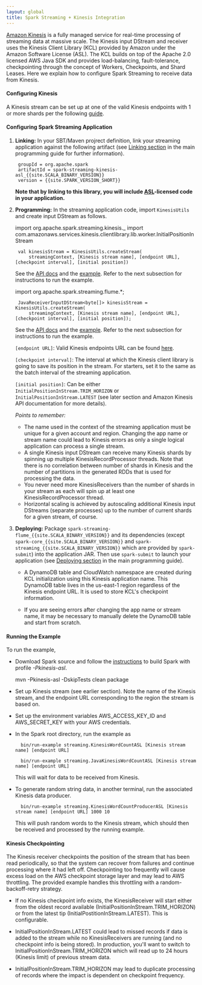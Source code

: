 ```yaml
---
layout: global
title: Spark Streaming + Kinesis Integration
---
```

[Amazon Kinesis](http://aws.amazon.com/kinesis/) is a fully managed service for real-time processing of streaming data at massive scale.
The Kinesis input DStream and receiver uses the Kinesis Client Library (KCL) provided by Amazon under the Amazon Software License (ASL).
The KCL builds on top of the Apache 2.0 licensed AWS Java SDK and provides load-balancing, fault-tolerance, checkpointing through the concept of Workers, Checkpoints, and Shard Leases.
Here we explain how to configure Spark Streaming to receive data from Kinesis.

#### Configuring Kinesis

A Kinesis stream can be set up at one of the valid Kinesis endpoints with 1 or more shards per the following
[guide](http://docs.aws.amazon.com/kinesis/latest/dev/step-one-create-stream.html).


#### Configuring Spark Streaming Application

1. **Linking:** In your SBT/Maven projrect definition, link your streaming application against the following artifact (see [Linking section](streaming-programming-guide.html#linking) in the main programming guide for further information).

		groupId = org.apache.spark
		artifactId = spark-streaming-kinesis-asl_{{site.SCALA_BINARY_VERSION}}
		version = {{site.SPARK_VERSION_SHORT}}

	**Note that by linking to this library, you will include [ASL](https://aws.amazon.com/asl/)-licensed code in your application.**

2. **Programming:** In the streaming application code, import `KinesisUtils` and create input DStream as follows.

	<div class="codetabs">
	<div data-lang="scala" markdown="1">
		import org.apache.spark.streaming.kinesis._
		import com.amazonaws.services.kinesis.clientlibrary.lib.worker.InitialPositionInStream

		val kinesisStream = KinesisUtils.createStream(
        	streamingContext, [Kinesis stream name], [endpoint URL], [checkpoint interval], [initial position])

	See the [API docs](api/scala/index.html#org.apache.spark.streaming.kinesis.KinesisUtils$)
	and the [example]({{site.SPARK_GITHUB_URL}}/tree/master/extras/kinesis-asl/src/main/scala/org/apache/spark/examples/streaming/KinesisWordCountASL.scala). Refer to the next subsection for instructions to run the example.

	</div>
	<div data-lang="java" markdown="1">
		import org.apache.spark.streaming.flume.*;

		JavaReceiverInputDStream<byte[]> kinesisStream = KinesisUtils.createStream(
        	streamingContext, [Kinesis stream name], [endpoint URL], [checkpoint interval], [initial position]);

	See the [API docs](api/java/index.html?org/apache/spark/streaming/kinesis/KinesisUtils.html)
	and the [example]({{site.SPARK_GITHUB_URL}}/tree/master/extras/kinesis-asl/src/main/java/org/apache/spark/examples/streaming/JavaKinesisWordCountASL.java). Refer to the next subsection for instructions to run the example.

	</div>
	</div>

	`[endpoint URL]`: Valid Kinesis endpoints URL can be found [here](http://docs.aws.amazon.com/general/latest/gr/rande.html#ak_region).

	`[checkpoint interval]`: The interval at which the Kinesis client library is going to save its position in the stream. For starters, set it to the same as the batch interval of the streaming application.

	`[initial position]`: Can be either `InitialPositionInStream.TRIM_HORIZON` or `InitialPositionInStream.LATEST` (see later section and Amazon Kinesis API documentation for more details).

	*Points to remember:*

	- The name used in the context of the streaming application must be unique for a given account and region. Changing the app name or stream name could lead to Kinesis errors as only a single logical application can process a single stream.
	- A single Kinesis input DStream can receive many Kinesis shards by spinning up multiple KinesisRecordProcessor threads. Note that there is no correlation between number of shards in Kinesis and the number of partitions in the generated RDDs that is used for processing the data.
	- You never need more KinesisReceivers than the number of shards in your stream as each will spin up at least one KinesisRecordProcessor thread.
	- Horizontal scaling is achieved by autoscaling additional Kinesis input DStreams (separate processes) up to the number of current shards for a given stream, of course.

3. **Deploying:** Package `spark-streaming-flume_{{site.SCALA_BINARY_VERSION}}` and its dependencies (except `spark-core_{{site.SCALA_BINARY_VERSION}}` and `spark-streaming_{{site.SCALA_BINARY_VERSION}}` which are provided by `spark-submit`) into the application JAR. Then use `spark-submit` to launch your application (see [Deploying section](streaming-programming-guide.html#deploying-applications) in the main programming guide).

    - A DynamoDB table and CloudWatch namespace are created during KCL initialization using this Kinesis application name.  This DynamoDB table lives in the us-east-1 region regardless of the Kinesis endpoint URL. It is used to store KCL's checkpoint information.

    - If you are seeing errors after changing the app name or stream name, it may be necessary to manually delete the DynamoDB table and start from scratch.

#### Running the Example
To run the example,
- Download Spark source and follow the [instructions](building-with-maven.html) to build Spark with profile *-Pkinesis-asl*.

    mvn -Pkinesis-asl -DskipTests clean package

- Set up Kinesis stream (see earlier section). Note the name of the Kinesis stream, and the endpoint URL corresponding to the region the stream is based on.

- Set up the environment variables AWS_ACCESS_KEY_ID and AWS_SECRET_KEY with your AWS credentials.

- In the Spark root directory, run the example as

	<div class="codetabs">
	<div data-lang="scala" markdown="1">

    	bin/run-example streaming.KinesisWordCountASL [Kinesis stream name] [endpoint URL]

	</div>
	<div data-lang="java" markdown="1">

        bin/run-example streaming.JavaKinesisWordCountASL [Kinesis stream name] [endpoint URL]

	</div>
	</div>

    This will wait for data to be received from Kinesis.

- To generate random string data, in another terminal, run the associated Kinesis data producer.

		bin/run-example streaming.KinesisWordCountProducerASL [Kinesis stream name] [endpoint URL] 1000 10

	This will push random words to the Kinesis stream, which should then be received and processed by the running example.

#### Kinesis Checkpointing
The Kinesis receiver checkpoints the position of the stream that has been read periodically, so that the system can recover from failures and continue processing where it had left off. Checkpointing too frequently will cause excess load on the AWS checkpoint storage layer and may lead to AWS throttling.  The provided example handles this throttling with a random-backoff-retry strategy.

- If no Kinesis checkpoint info exists, the KinesisReceiver will start either from the oldest record available (InitialPositionInStream.TRIM_HORIZON) or from the latest tip (InitialPostitionInStream.LATEST).  This is configurable.

- InitialPositionInStream.LATEST could lead to missed records if data is added to the stream while no KinesisReceivers are running (and no checkpoint info is being stored). In production, you'll want to switch to InitialPositionInStream.TRIM_HORIZON which will read up to 24 hours (Kinesis limit) of previous stream data.

- InitialPositionInStream.TRIM_HORIZON may lead to duplicate processing of records where the impact is dependent on checkpoint frequency.
